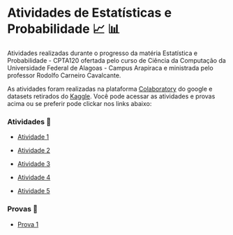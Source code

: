 # Atividades de Estatísticas e Probabilidade 📈 📊
Atividades realizadas durante o progresso da matéria Estatística e Probabilidade - CPTA120 ofertada pelo curso de Ciência da Computação da Universidade Federal de Alagoas - Campus Arapiraca e ministrada pelo professor Rodolfo Carneiro Cavalcante.

As atividades foram realizadas na plataforma <a href="https://research.google.com/colaboratory/">Colaboratory</a> do google e datasets retirados do <a href="https://www.kaggle.com/">Kaggle</a>. Você pode acessar as atividades e provas acima ou se preferir pode clickar nos links abaixo: 

<h3>Atividades 📒</h3>

- <a href="https://colab.research.google.com/drive/1SoRODaoz-_7PN4SBsYv5q5fE_R_UBXux?usp=sharing">Atividade 1</a>

- <a href="https://colab.research.google.com/drive/1sVXjEvEvgBpgMR_II3PupKFlR1EW7uRB?usp=sharing">Atividade 2</a> 

- <a href="https://colab.research.google.com/drive/1hrKFOh2l7t0quSvGovtm33qB9TcAf0pL?usp=sharing">Atividade 3</a>

- <a href="https://colab.research.google.com/drive/1ce8X5EW0zTl7bfbQwfgXB_5tpHRLBwEL?usp=sharing">Atividade 4</a>

- <a href="https://colab.research.google.com/drive/1UZvxdYGVOWpqAlW39GIfPECTwFK5oKS_?usp=sharing">Atividade 5</a>


<h3>Provas 📝</h3>

- <a href="https://colab.research.google.com/drive/1ckp2fdHVyiHN9bDcZgAgzPVOv4f_IkDh?usp=sharing">Prova 1</a>



